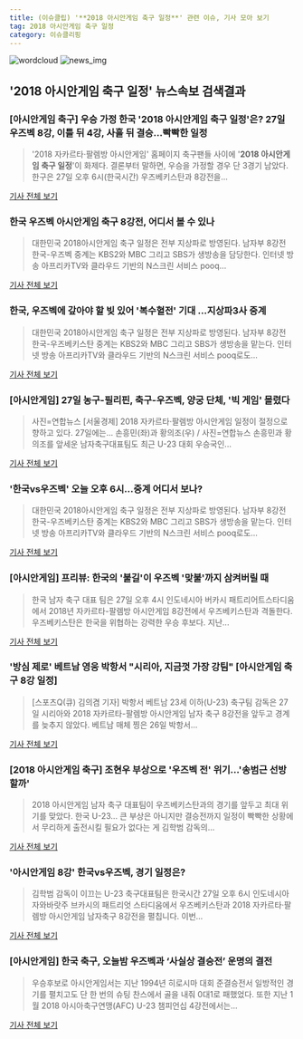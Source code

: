 ```yaml
---
title: (이슈클립) '**2018 아시안게임 축구 일정**' 관련 이슈, 기사 모아 보기
tag: 2018 아시안게임 축구 일정
category: 이슈클리핑
---
```

![wordcloud](https://s3.ap-northeast-2.amazonaws.com/lyrics101-wordcloud/2018-08-27-1535356353.png)
![news_img](https://user-images.githubusercontent.com/42597476/44507050-1206f400-a6e4-11e8-8d98-7ffbfebb353f.png)
## **'**2018 아시안게임 축구 일정**'** 뉴스속보 검색결과
### [아시안게임 축구] 우승 가정 한국 '**2018 아시안게임 축구 일정**'은? 27일 우즈벡 8강, 이틀 뒤 4강, 사흘 뒤 결승…빡빡한 일정

>'2018 자카르타·팔렘방 아시안게임' 홈페이지 축구팬들 사이에 '**2018 아시안게임 축구 일정**'이 화제다. 결론부터 말하면, 우승을 가정할 경우 단 3경기 남았다. 한구은 27일 오후 6시(한국시간) 우즈베키스탄과 8강전을...

<a href="http://news.imaeil.com/Sports/2018082716381051605" target="_blank">기사 전체 보기</a>

### 한국 우즈벡 아시안게임 축구 8강전, 어디서 볼 수 있나

>대한민국 2018아시안게임 축구 일정은 전부 지상파로 방영된다. 남자부 8강전 한국-우즈벡 중계는 KBS2와 MBC 그리고 SBS가 생방송을 담당한다. 인터넷 방송 아프리카TV와 클라우드 기반의 N스크린 서비스 pooq...

<a href="http://mbnmoney.mbn.co.kr/news/view?news_no=MM1003312864" target="_blank">기사 전체 보기</a>

### 한국, 우즈벡에 갚아야 할 빚 있어 '복수혈전' 기대 …지상파3사 중계

>대한민국 2018아시안게임 축구 일정은 전부 지상파로 방영된다. 남자부 8강전 한국-우즈베키스탄 중계는 KBS2와 MBC 그리고 SBS가 생방송을 맡는다. 인터넷 방송 아프리카TV와 클라우드 기반의 N스크린 서비스 pooq로도...

<a href="http://www.yeongnam.com/mnews/newsview.do?mode=newsView&newskey=20180827.990011545475067" target="_blank">기사 전체 보기</a>

### [아시안게임] 27일 농구-필리핀, 축구-우즈벡, 양궁 단체, '빅 게임' 몰렸다

>사진=연합뉴스 [서울경제] 2018 자카르타·팔렘방 아시안게임 일정이 절정으로 향하고 있다. 27일에는... 손흥민(좌)과 황의조(우) / 사진=연합뉴스 손흥민과 황의조를 앞세운 남자축구대표팀도 최근 U-23 대회 우승국인...

<a href="http://www.sedaily.com/NewsView/1S3ITKLIDW" target="_blank">기사 전체 보기</a>

### '한국vs우즈벡' 오늘 오후 6시…중계 어디서 보나?

>대한민국 2018아시안게임 축구 일정은 전부 지상파로 방영된다. 남자부 8강전 한국-우즈베키스탄 중계는 KBS2와 MBC 그리고 SBS가 생방송을 맡는다. 인터넷 방송 아프리카TV와 클라우드 기반의 N스크린 서비스 pooq로도...

<a href="http://view.asiae.co.kr/news/view.htm?idxno=2018082714252819064" target="_blank">기사 전체 보기</a>

### [아시안게임] 프리뷰: 한국의 '불길'이 우즈벡 '맞불'까지 삼켜버릴 때

>한국 남자 축구 대표 팀은 27일 오후 4시 인도네시아 버카시 패트리어트스타디움에서 2018년 자카르타-팔렘방 아시안게임 8강전에서 우즈베키스탄과 격돌한다. 우즈베키스탄은 한국을 위협하는 강력한 우승 후보다. 지난...

<a href="http://www.spotvnews.co.kr/?mod=news&act=articleView&idxno=233313" target="_blank">기사 전체 보기</a>

### '방심 제로' 베트남 영웅 박항서 "시리아, 지금껏 가장 강팀" [아시안게임 축구 8강 일정]

>[스포츠Q(큐) 김의겸 기자]  박항서 베트남 23세 이하(U-23) 축구팀 감독은 27일 시리아와 2018 자카르타-팔렘방 아시안게임 남자 축구 8강전을 앞두고 경계를 늦추지 않았다. 베트남 매체 찡은 26일 박항서...

<a href="http://www.sportsq.co.kr/news/articleView.html?idxno=300198" target="_blank">기사 전체 보기</a>

### [2018 아시안게임 축구] 조현우 부상으로 '우즈벡 전' 위기…'송범근 선방할까' 

>2018 아시안게임 남자 축구 대표팀이 우즈베키스탄과의 경기를 앞두고 최대 위기를 맞았다. 한국 U-23... 큰 부상은 아니지만 결승전까지 일정이 빡빡한 상황에서 무리하게 출전시킬 필요가 없다는 게 김학범 감독의...

<a href="http://www.topstarnews.net/news/articleView.html?idxno=471525" target="_blank">기사 전체 보기</a>

### '아시안게임 8강' 한국vs우즈벡, 경기 일정은?

>김학범 감독이 이끄는 U-23 축구대표팀은 한국시간 27일 오후 6시 인도네시아 자와바랏주 브카시의 패트리엇 스타디움에서 우즈베키스탄과 2018 자카르타·팔렘방 아시안게임 남자축구 8강전을 펼칩니다. 이번...

<a href="http://mbn.mk.co.kr/pages/news/newsView.php?category=mbn00011&news_seq_no=3619189" target="_blank">기사 전체 보기</a>

### [아시안게임] 한국 축구, 오늘밤 우즈벡과 ‘사실상 결승전’ 운명의 결전

>우승후보로 아시안게임서는 지난 1994년 히로시마 대회 준결승전서 일방적인 경기를 펼치고도 단 한 번의 슈팅 찬스에서 골을 내줘 0대1로 패했었다. 또한 지난 1월 2018 아시아축구연맹(AFC) U-23 챔피언십 4강전에서는...

<a href="http://www.kyeonggi.com/?mod=news&act=articleView&idxno=1512830" target="_blank">기사 전체 보기</a>


